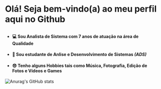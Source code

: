 # Olá! Seja bem-vindo(a) ao meu perfil aqui no Github

##
- #### 💻 Sou Analista de Sistema com 7 anos de atuação na área de Qualidade
- #### 🌱 Sou estudante de Anlise e Desenvolvimento de Sistemas _(ADS)_ 
- #### 😎 Tenho alguns Hobbies tais como Música, Fotografia, Edição de Fotos e Vídeos e Games


![Anurag's GitHub stats](https://github-readme-stats.vercel.app/api/?username=knoox07&show_icons=true&title_color=fff&icon_color=79ff97&text_color=9f9f9f&bg_color=151515)
